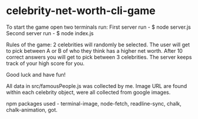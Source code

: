 # celebrity-net-worth-cli-game

To start the game open two terminals run:
First server run - $ node server.js
Second server run - $ node index.js

Rules of the game: 2 celebrities will randomly be selected. The user will get to pick between A or B of who they think has a higher net worth. After 10 correct answers you will get to pick between 3 celebrities. The server keeps track of your high score for you.

Good luck and have fun!

All data in src/famousPeople.js was collected by me. Image URL are found within each celebrity object, were all collected from google images.

npm packages used - terminal-image, node-fetch, readline-sync, chalk, chalk-animation, got.
